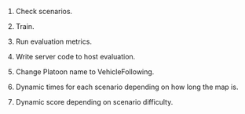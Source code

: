 
1) Check scenarios.

2) Train.

3) Run evaluation metrics.

4) Write server code to host evaluation.

5) Change Platoon name to VehicleFollowing.

6) Dynamic times for each scenario depending on how long the map is.

7) Dynamic score depending on scenario difficulty.